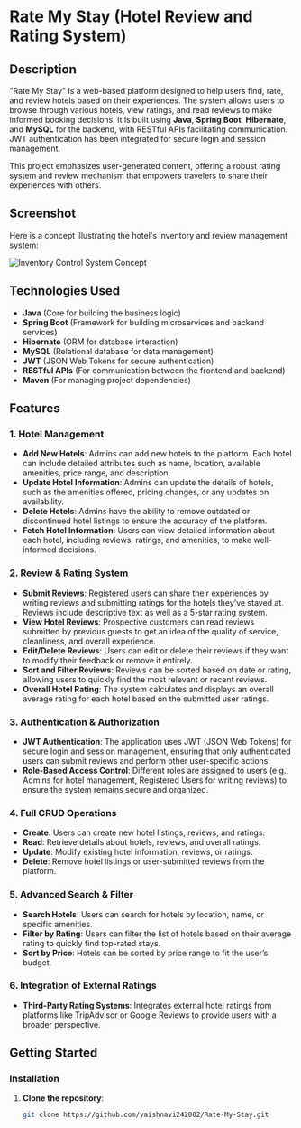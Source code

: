 # **Rate My Stay (Hotel Review and Rating System)**

## **Description**
"Rate My Stay" is a web-based platform designed to help users find, rate, and review hotels based on their experiences. The system allows users to browse through various hotels, view ratings, and read reviews to make informed booking decisions. It is built using **Java**, **Spring Boot**, **Hibernate**, and **MySQL** for the backend, with RESTful APIs facilitating communication. JWT authentication has been integrated for secure login and session management. 

This project emphasizes user-generated content, offering a robust rating system and review mechanism that empowers travelers to share their experiences with others.

## **Screenshot**
Here is a concept illustrating the hotel's inventory and review management system:

![Inventory Control System Concept](https://chanoudgarh.com/wp-content/uploads/2023/05/Luxury-Hotels-in-India.jpg)

## **Technologies Used**
- **Java** (Core for building the business logic)
- **Spring Boot** (Framework for building microservices and backend services)
- **Hibernate** (ORM for database interaction)
- **MySQL** (Relational database for data management)
- **JWT** (JSON Web Tokens for secure authentication)
- **RESTful APIs** (For communication between the frontend and backend)
- **Maven** (For managing project dependencies)

## **Features**

### **1. Hotel Management**
- **Add New Hotels**: Admins can add new hotels to the platform. Each hotel can include detailed attributes such as name, location, available amenities, price range, and description.
- **Update Hotel Information**: Admins can update the details of hotels, such as the amenities offered, pricing changes, or any updates on availability.
- **Delete Hotels**: Admins have the ability to remove outdated or discontinued hotel listings to ensure the accuracy of the platform.
- **Fetch Hotel Information**: Users can view detailed information about each hotel, including reviews, ratings, and amenities, to make well-informed decisions.

### **2. Review & Rating System**
- **Submit Reviews**: Registered users can share their experiences by writing reviews and submitting ratings for the hotels they’ve stayed at. Reviews include descriptive text as well as a 5-star rating system.
- **View Hotel Reviews**: Prospective customers can read reviews submitted by previous guests to get an idea of the quality of service, cleanliness, and overall experience.
- **Edit/Delete Reviews**: Users can edit or delete their reviews if they want to modify their feedback or remove it entirely.
- **Sort and Filter Reviews**: Reviews can be sorted based on date or rating, allowing users to quickly find the most relevant or recent reviews.
- **Overall Hotel Rating**: The system calculates and displays an overall average rating for each hotel based on the submitted user ratings.

### **3. Authentication & Authorization**
- **JWT Authentication**: The application uses JWT (JSON Web Tokens) for secure login and session management, ensuring that only authenticated users can submit reviews and perform other user-specific actions.
- **Role-Based Access Control**: Different roles are assigned to users (e.g., Admins for hotel management, Registered Users for writing reviews) to ensure the system remains secure and organized.

### **4. Full CRUD Operations**
- **Create**: Users can create new hotel listings, reviews, and ratings.
- **Read**: Retrieve details about hotels, reviews, and overall ratings.
- **Update**: Modify existing hotel information, reviews, or ratings.
- **Delete**: Remove hotel listings or user-submitted reviews from the platform.

### **5. Advanced Search & Filter**
- **Search Hotels**: Users can search for hotels by location, name, or specific amenities.
- **Filter by Rating**: Users can filter the list of hotels based on their average rating to quickly find top-rated stays.
- **Sort by Price**: Hotels can be sorted by price range to fit the user’s budget.

### **6. Integration of External Ratings**
- **Third-Party Rating Systems**: Integrates external hotel ratings from platforms like TripAdvisor or Google Reviews to provide users with a broader perspective.

## **Getting Started**

### **Installation**

1. **Clone the repository**:
   ```bash
   git clone https://github.com/vaishnavi242002/Rate-My-Stay.git
